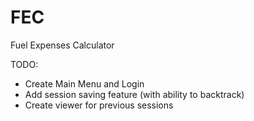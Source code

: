 # FEC
Fuel Expenses Calculator


TODO:

- Create Main Menu and Login
- Add session saving feature (with ability to backtrack)
- Create viewer for previous sessions
